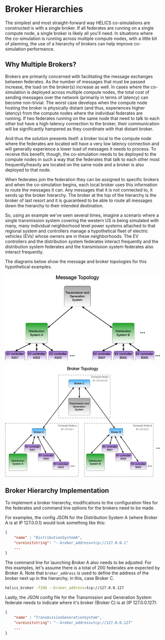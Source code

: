 # Broker Hierarchies

The simplest and most straight-forward way HELICS co-simulations are constructed is with a single broker. If all federates are running on a single compute node, a single broker is likely all you'll need. In situations where the co-simulation is running across multiple compute nodes, with a little bit of planning, the use of a hierarchy of brokers can help improve co-simulation performance.

## Why Multiple Brokers?

Brokers are primarily concerned with facilitating the message exchanges between federates. As the number of messages that must be passed increase, the load on the broker(s) increase as well. In cases where the co-simulation is deployed across multiple compute nodes, the total cost of sending messages over the network (primarily in terms of latency) can become non-trivial. The worst case develops when the compute node hosting the broker is physically distant (and thus, experiences higher latency) from the compute nodes where the individual federates are running. If two federates running on the same node that need to talk to each other but have a high-latency connection to the broker, their communication will be significantly hampered as they coordinate with that distant broker.

And thus the solution presents itself: a broker local to the compute node where the federates are located will have a very low latency connection and will generally experience a lower load of messages it needs to process. To receive this benefit, though, the co-simulation needs to be deployed to the compute nodes in such a way that the federates that talk to each other most frequently/heavily are located on the same node and a broker is also deployed to that node.

When federates join the federation they can be assigned to specific brokers and when the co-simulation begins, each local broker uses this information to route the messages it can. Any messages that it is not connected to, it sends up the broker hierarchy. The broker at the top of the hierarchy is the broker of last resort and it is guaranteed to be able to route all messages down the hierarchy to their intended destination.

So, using an example we've seen several times, imagine a scenario where a single transmission system covering the western US is being simulated with many, many individual neighborhood level power systems attached to that regional system and controllers manage a hypothetical fleet of electric vehicles (EVs) whose owners are in these neighborhoods. The EV controllers and the distribution system federates interact frequently and the distribution system federates and the transmission system federates also interact frequently.

The diagrams below show the message and broker topologies for this hypothetical examples.

![Message topology](../img/broker_hierarchy_message_topology.png)

![Broker topology](../img/broker_hierarchy_broker_topology.png)

## Broker Hierarchy Implementation

To implement a broker hierarchy, modifications to the configuration files for the federates and command line options for the brokers need to be made.

For examples, the config JSON for the Distribution System A (where Broker A is at IP 127.0.0.1) would look something like this:

```JSON
{
    "name" : "DistributionSystemA",
    "coreinitstring": "--broker_address=tcp://127.0.0.1"
    ...
}
```

The command line for launching Broker A also needs to be adjusted. For this examples, let's assume there is a total of 200 federates are expected by Broker A. Note that `broker_address` is used to define the address of the broker next up in the hierarchy; in this, case Broker C.

```sh
helics_broker -f200 --broker_address=tcp://127.0.0.127
```

Lastly, the JSON config file for the Transmission and Generation System federate needs to indicate where it's broker (Broker C) is at (IP 127.0.0.127):

```JSON
{
    "name" : "TransmissionGenerationSystem",
    "coreinitstring": "--broker_address=tcp://127.0.0.127"
    ...
}
```
